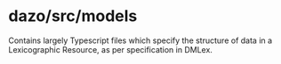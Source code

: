 # dazo/src/models

Contains largely Typescript files which specify the structure of data
in a Lexicographic Resource, as per specification in DMLex.

